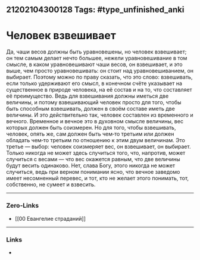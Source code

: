21202104300128
Tags: #type_unfinished_anki 
---
# Человек взвешивает

Да, чаши весов должны быть уравновешены, но человек взвешивает; он тем самым делает нечто большее, нежели уравновешивание в том смысле, в каком уравновешивают чаши весов, он взвешивает, и это выше, чем просто уравновешивать: он стоит над уравновешиванием, он выбирает. Поэтому можно по праву сказать, что это слово: взвешивать, если только удерживают его смысл, в конечном счёте указывает на существенное в природе человека, на её состав и на то, что составляет её преимущество. Ведь для взвешивания должны иметься две величины, и потому взвешивающий человек просто для того, чтобы быть способным взвешивать, должен в своём составе иметь две величины. И это действительно так, человек составлен из временного и вечного. Временное и вечное это в духовном смысле величины, вес которых должен быть соизмерен. Но для того, чтобы взвешивать, человек, опять же, сам должен быть чем‑то третьим или должен обладать чем‑то третьим по отношению к этим двум величинам. Это третье — выбор: человек соизмеряет вес, он взвешивает, он выбирает. Только никогда не может здесь случиться того, что, напротив, может случиться с весами — что вес окажется равным, что две величины будут весить одинаково. Нет, слава Богу, этого никогда не может случиться, ведь при верном понимании ясно, что вечное заведомо имеет несомненный перевес, и тот, кто не желает этого понимать, тот, собственно, не сумеет и взвесить.

---
### Zero-Links
- [[00 Евангелие страданий]]
---
### Links
-